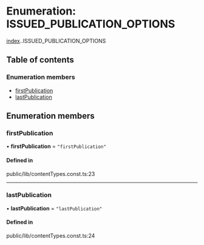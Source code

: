 # Enumeration: ISSUED\_PUBLICATION\_OPTIONS

[index](../wiki/index).[<internal>](../wiki/index.%3Cinternal%3E).ISSUED_PUBLICATION_OPTIONS

## Table of contents

### Enumeration members

- [firstPublication](../wiki/index.%3Cinternal%3E.ISSUED_PUBLICATION_OPTIONS#firstpublication)
- [lastPublication](../wiki/index.%3Cinternal%3E.ISSUED_PUBLICATION_OPTIONS#lastpublication)

## Enumeration members

### firstPublication

• **firstPublication** = `"firstPublication"`

#### Defined in

public/lib/contentTypes.const.ts:23

___

### lastPublication

• **lastPublication** = `"lastPublication"`

#### Defined in

public/lib/contentTypes.const.ts:24
